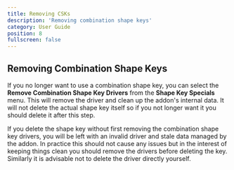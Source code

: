 ```yaml
---
title: Removing CSKs
description: 'Removing combination shape keys'
category: User Guide
position: 8
fullscreen: false
---
```

## Removing Combination Shape Keys

If you no longer want to use a combination shape key, you can select the
**Remove Combination Shape Key Drivers** from the **Shape Key Specials** menu. This will remove
the driver and clean up the addon's internal data. It will not delete the actual shape key itself
so if you not longer want it you should delete it after this step.

<alert type="warning">

If you delete the shape key without first removing the combination shape key drivers, you will be
left with an invalid driver and stale data managed by the addon. In practice this should not cause
any issues but in the interest of keeping things clean you should remove the drivers before deleting
the key. Similarly it is advisable not to delete the driver directly yourself.

</alert>